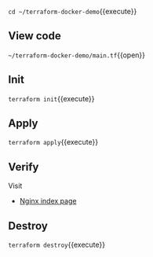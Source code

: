 
`cd ~/terraform-docker-demo`{{execute}}

## View code

`~/terraform-docker-demo/main.tf`{{open}}

## Init

`terraform init`{{execute}}

## Apply

`terraform apply`{{execute}}

## Verify

Visit

- [Nginx index page](https://[[HOST_SUBDOMAIN]]-80-[[KATACODA_HOST]].environments.katacoda.com/)

## Destroy

`terraform destroy`{{execute}}